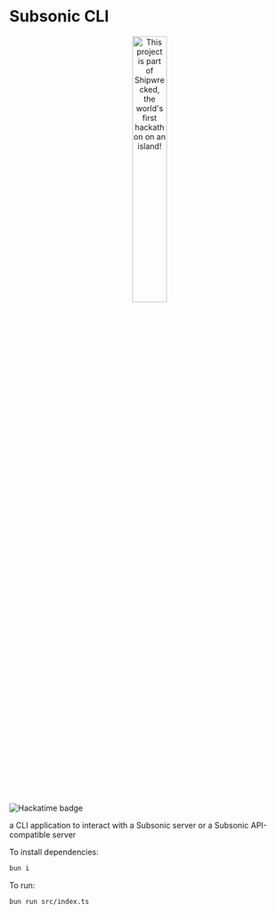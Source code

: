 # Subsonic CLI

<div align="center">
  <a href="https://shipwrecked.hackclub.com/?t=ghrm" target="_blank">
    <img src="https://hc-cdn.hel1.your-objectstorage.com/s/v3/739361f1d440b17fc9e2f74e49fc185d86cbec14_badge.png" 
         alt="This project is part of Shipwrecked, the world's first hackathon on an island!" 
         style="width: 35%;">
  </a>
</div>

![Hackatime badge](https://hackatime-badge.hackclub.com/U07V1ND4H0Q/scli)

a CLI application to interact with a Subsonic server or a Subsonic API-compatible server

To install dependencies:

```bash
bun i
```

To run:

```bash
bun run src/index.ts
```